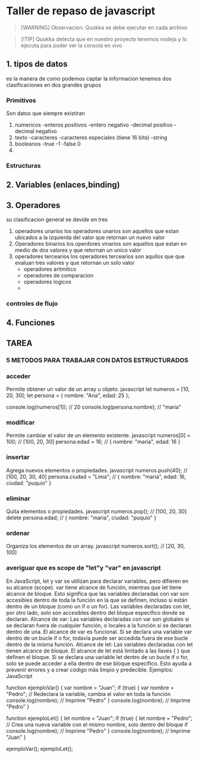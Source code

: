 # Taller de repaso de javascript
> [WARNING] Observacion: Quokka se debe ejecutar en cada archivo

> [!TIP] Quokka detecta que en nuestro proyecto tenemos nodejs y lo ejecuta para poder ver la consola en vivo

## 1. tipos de datos
es la manera de como podemos captar la informacion tenemos dos clasificaciones en dos grandes grupos
### Primitivos
Son datos que siempre existiran 
1. numericos
   -enteros positivos
   -entero negativo
   -decimal positivo
   -decimal negativo
2. texto
   -caracteres 
   -caracteres especiales (tiene 16 bits)
   -string
3. booleanos
   -true -1
   -false 0
4. 
    
### Estructuras
## 2. Variables (enlaces,binding)
## 3. Operadores

su clasificacion  general se devide en tres 
1. operadores unarios los operadores unarios son aquellos que estan  ubicados a la izquierda del valor que retornan un nuevo valor
2. Operadores binarios
   los operdores vinarios son aquellos que estan en medio de dos valores y que retornan
   un unico valor
3. operadores tercearios
   los operadores  tercearios son aqullos que que evaluan tres valores y que retornan un solo valor
   - operadores aritmitico
   - operadores de comparacion 
   - operadores logicos
   - 

### controles de flujo
## 4. Funciones

## TAREA

 ### 5 METODOS PARA TRABAJAR CON DATOS ESTRUCTURADOS

 ### acceder
Permite obtener un valor de un array u objeto.
javascript
let numeros = [10, 20, 30];
let persona = { nombre: "Ana", edad: 25 };

console.log(numeros[1]);      // 20
console.log(persona.nombre);  // "maria"


### modificar
Permite cambiar el valor de un elemento existente.
javascript
numeros[0] = 100;         // [100, 20, 30]
persona.edad = 16;        // { nombre: "maria", edad: 16 }


### insertar
Agrega nuevos elementos o propiedades.
javascript
numeros.push(40);         // [100, 20, 30, 40]
persona.ciudad = "Lima";  // { nombre: "maria", edad: 16, ciudad: "puquio" }


### eliminar
Quita elementos o propiedades.
javascript
numeros.pop();            // [100, 20, 30]
delete persona.edad;      // { nombre: "maria", ciudad: "puquio" }


### ordenar
Organiza los elementos de un array.
javascript
numeros.sort();           // [20, 30, 100]


### averiguar que es scope de "let"y "var" en javascript

En JavaScript, let y var se utilizan para declarar variables, pero difieren en su alcance (scope). var tiene alcance de función, mientras que let tiene alcance de bloque. Esto significa que las variables declaradas con var son accesibles dentro de toda la función en la que se definen, incluso si están dentro de un bloque (como un if o un for). Las variables declaradas con let, por otro lado, solo son accesibles dentro del bloque específico donde se declaran. 
Alcance de var:
Las variables declaradas con var son globales si se declaran fuera de cualquier función, o locales a la función si se declaran dentro de una.
El alcance de var es funcional. Si se declara una variable var dentro de un bucle if o for, todavía puede ser accedida fuera de ese bucle dentro de la misma función. 
Alcance de let:
Las variables declaradas con let tienen alcance de bloque.
El alcance de let está limitado a las llaves { } que definen el bloque.
Si se declara una variable let dentro de un bucle if o for, solo se puede acceder a ella dentro de ese bloque específico.
Esto ayuda a prevenir errores y a crear código más limpio y predecible. 
Ejemplos:
JavaScript

function ejemploVar() {
  var nombre = "Juan";
  if (true) {
    var nombre = "Pedro"; // Redeclara la variable, cambia el valor en toda la función
    console.log(nombre); // Imprime "Pedro"
  }
  console.log(nombre); // Imprime "Pedro"
}

function ejemploLet() {
  let nombre = "Juan";
  if (true) {
    let nombre = "Pedro"; // Crea una nueva variable con el mismo nombre, solo dentro del bloque if
    console.log(nombre); // Imprime "Pedro"
  }
  console.log(nombre); // Imprime "Juan"
}

ejemploVar();
ejemploLet();
